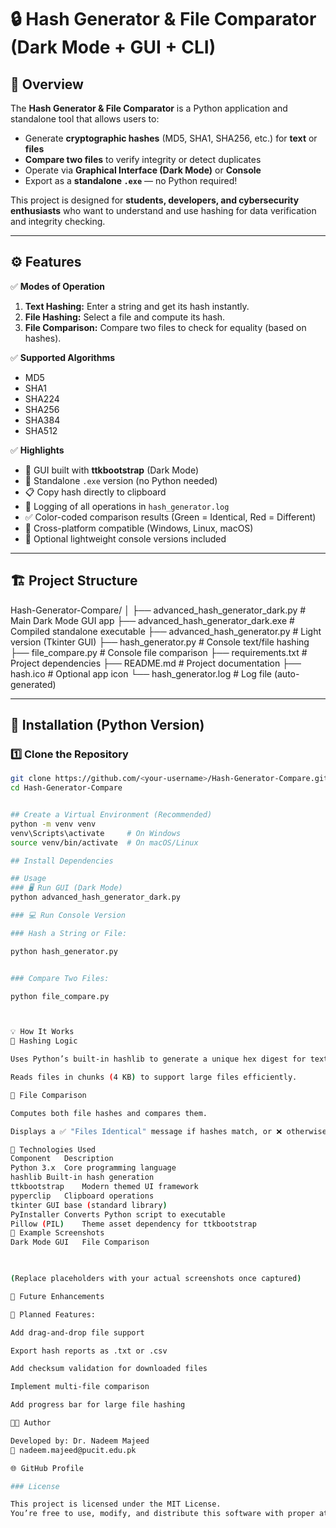  # 🔒 Hash Generator & File Comparator (Dark Mode + GUI + CLI)

## 🧭 Overview
The **Hash Generator & File Comparator** is a Python application and standalone tool that allows users to:
- Generate **cryptographic hashes** (MD5, SHA1, SHA256, etc.) for **text** or **files**
- **Compare two files** to verify integrity or detect duplicates  
- Operate via **Graphical Interface (Dark Mode)** or **Console**
- Export as a **standalone `.exe`** — no Python required!

This project is designed for **students, developers, and cybersecurity enthusiasts** who want to understand and use hashing for data verification and integrity checking.

---

## ⚙️ Features

✅ **Modes of Operation**
1. **Text Hashing:** Enter a string and get its hash instantly.  
2. **File Hashing:** Select a file and compute its hash.  
3. **File Comparison:** Compare two files to check for equality (based on hashes).  

✅ **Supported Algorithms**
- MD5  
- SHA1  
- SHA224  
- SHA256  
- SHA384  
- SHA512  

✅ **Highlights**
- 🧠 GUI built with **ttkbootstrap** (Dark Mode)
- 💾 Standalone `.exe` version (no Python needed)
- 📋 Copy hash directly to clipboard
- 📜 Logging of all operations in `hash_generator.log`
- ✅ Color-coded comparison results (Green = Identical, Red = Different)
- 🧱 Cross-platform compatible (Windows, Linux, macOS)
- 🧩 Optional lightweight console versions included

---

## 🏗️ Project Structure

Hash-Generator-Compare/
│
├── advanced_hash_generator_dark.py # Main Dark Mode GUI app
├── advanced_hash_generator_dark.exe # Compiled standalone executable
├── advanced_hash_generator.py # Light version (Tkinter GUI)
├── hash_generator.py # Console text/file hashing
├── file_compare.py # Console file comparison
├── requirements.txt # Project dependencies
├── README.md # Project documentation
├── hash.ico # Optional app icon
└── hash_generator.log # Log file (auto-generated)


---

## 🧩 Installation (Python Version)

### **1️⃣ Clone the Repository**
```bash
git clone https://github.com/<your-username>/Hash-Generator-Compare.git
cd Hash-Generator-Compare


## Create a Virtual Environment (Recommended)
python -m venv venv
venv\Scripts\activate     # On Windows
source venv/bin/activate  # On macOS/Linux

## Install Dependencies

## Usage
### 🖥️ Run GUI (Dark Mode)
python advanced_hash_generator_dark.py

### 💻 Run Console Version

### Hash a String or File:

python hash_generator.py


### Compare Two Files:

python file_compare.py



💡 How It Works
🔹 Hashing Logic

Uses Python’s built-in hashlib to generate a unique hex digest for text or files.

Reads files in chunks (4 KB) to support large files efficiently.

🔹 File Comparison

Computes both file hashes and compares them.

Displays a ✅ "Files Identical" message if hashes match, or ❌ otherwise.

🧰 Technologies Used
Component	Description
Python 3.x	Core programming language
hashlib	Built-in hash generation
ttkbootstrap	Modern themed UI framework
pyperclip	Clipboard operations
tkinter	GUI base (standard library)
PyInstaller	Converts Python script to executable
Pillow (PIL)	Theme asset dependency for ttkbootstrap
🧪 Example Screenshots
Dark Mode GUI	File Comparison

	

(Replace placeholders with your actual screenshots once captured)

🧩 Future Enhancements

🚀 Planned Features:

Add drag-and-drop file support

Export hash reports as .txt or .csv

Add checksum validation for downloaded files

Implement multi-file comparison

Add progress bar for large file hashing

🧑‍💻 Author

Developed by: Dr. Nadeem Majeed
📧 nadeem.majeed@pucit.edu.pk

🌐 GitHub Profile

### License

This project is licensed under the MIT License.
You’re free to use, modify, and distribute this software with proper attribution.
